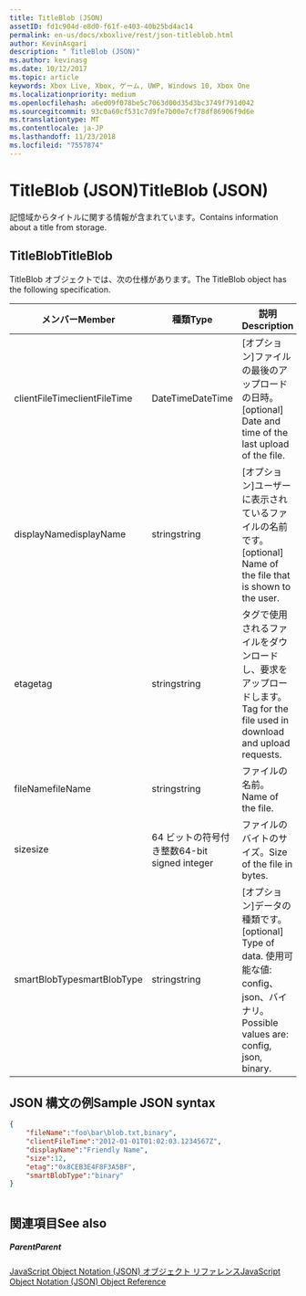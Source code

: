 ```yaml
---
title: TitleBlob (JSON)
assetID: fd1c904d-e8d0-f61f-e403-40b25bd4ac14
permalink: en-us/docs/xboxlive/rest/json-titleblob.html
author: KevinAsgari
description: " TitleBlob (JSON)"
ms.author: kevinasg
ms.date: 10/12/2017
ms.topic: article
keywords: Xbox Live, Xbox, ゲーム, UWP, Windows 10, Xbox One
ms.localizationpriority: medium
ms.openlocfilehash: a6ed09f078be5c7063d00d35d3bc3749f791d042
ms.sourcegitcommit: 93c0a60cf531c7d9fe7b00e7cf78df86906f9d6e
ms.translationtype: MT
ms.contentlocale: ja-JP
ms.lasthandoff: 11/23/2018
ms.locfileid: "7557874"
---
```

# <a name="titleblob-json"></a><span data-ttu-id="53400-104">TitleBlob (JSON)</span><span class="sxs-lookup"><span data-stu-id="53400-104">TitleBlob (JSON)</span></span>
<span data-ttu-id="53400-105">記憶域からタイトルに関する情報が含まれています。</span><span class="sxs-lookup"><span data-stu-id="53400-105">Contains information about a title from storage.</span></span> 
<a id="ID4EP"></a>

 
## <a name="titleblob"></a><span data-ttu-id="53400-106">TitleBlob</span><span class="sxs-lookup"><span data-stu-id="53400-106">TitleBlob</span></span>
 
<span data-ttu-id="53400-107">TitleBlob オブジェクトでは、次の仕様があります。</span><span class="sxs-lookup"><span data-stu-id="53400-107">The TitleBlob object has the following specification.</span></span>
 
| <span data-ttu-id="53400-108">メンバー</span><span class="sxs-lookup"><span data-stu-id="53400-108">Member</span></span>| <span data-ttu-id="53400-109">種類</span><span class="sxs-lookup"><span data-stu-id="53400-109">Type</span></span>| <span data-ttu-id="53400-110">説明</span><span class="sxs-lookup"><span data-stu-id="53400-110">Description</span></span>| 
| --- | --- | --- | 
| <span data-ttu-id="53400-111">clientFileTime</span><span class="sxs-lookup"><span data-stu-id="53400-111">clientFileTime</span></span>| <span data-ttu-id="53400-112">DateTime</span><span class="sxs-lookup"><span data-stu-id="53400-112">DateTime</span></span>| <span data-ttu-id="53400-113">[オプション]ファイルの最後のアップロードの日時。</span><span class="sxs-lookup"><span data-stu-id="53400-113">[optional] Date and time of the last upload of the file.</span></span>| 
| <span data-ttu-id="53400-114">displayName</span><span class="sxs-lookup"><span data-stu-id="53400-114">displayName</span></span>| <span data-ttu-id="53400-115">string</span><span class="sxs-lookup"><span data-stu-id="53400-115">string</span></span>| <span data-ttu-id="53400-116">[オプション]ユーザーに表示されているファイルの名前です。</span><span class="sxs-lookup"><span data-stu-id="53400-116">[optional] Name of the file that is shown to the user.</span></span>| 
| <span data-ttu-id="53400-117">etag</span><span class="sxs-lookup"><span data-stu-id="53400-117">etag</span></span>| <span data-ttu-id="53400-118">string</span><span class="sxs-lookup"><span data-stu-id="53400-118">string</span></span>| <span data-ttu-id="53400-119">タグで使用されるファイルをダウンロードし、要求をアップロードします。</span><span class="sxs-lookup"><span data-stu-id="53400-119">Tag for the file used in download and upload requests.</span></span>| 
| <span data-ttu-id="53400-120">fileName</span><span class="sxs-lookup"><span data-stu-id="53400-120">fileName</span></span>| <span data-ttu-id="53400-121">string</span><span class="sxs-lookup"><span data-stu-id="53400-121">string</span></span>| <span data-ttu-id="53400-122">ファイルの名前。</span><span class="sxs-lookup"><span data-stu-id="53400-122">Name of the file.</span></span>| 
| <span data-ttu-id="53400-123">size</span><span class="sxs-lookup"><span data-stu-id="53400-123">size</span></span>| <span data-ttu-id="53400-124">64 ビットの符号付き整数</span><span class="sxs-lookup"><span data-stu-id="53400-124">64-bit signed integer</span></span>| <span data-ttu-id="53400-125">ファイルのバイトのサイズ。</span><span class="sxs-lookup"><span data-stu-id="53400-125">Size of the file in bytes.</span></span>| 
| <span data-ttu-id="53400-126">smartBlobType</span><span class="sxs-lookup"><span data-stu-id="53400-126">smartBlobType</span></span>| <span data-ttu-id="53400-127">string</span><span class="sxs-lookup"><span data-stu-id="53400-127">string</span></span>| <span data-ttu-id="53400-128">[オプション]データの種類です。</span><span class="sxs-lookup"><span data-stu-id="53400-128">[optional] Type of data.</span></span> <span data-ttu-id="53400-129">使用可能な値: config、json、バイナリ。</span><span class="sxs-lookup"><span data-stu-id="53400-129">Possible values are: config, json, binary.</span></span>| 
  
<a id="ID4E6C"></a>

 
## <a name="sample-json-syntax"></a><span data-ttu-id="53400-130">JSON 構文の例</span><span class="sxs-lookup"><span data-stu-id="53400-130">Sample JSON syntax</span></span>
 

```json
{
    "fileName":"foo\bar\blob.txt,binary",
    "clientFileTime":"2012-01-01T01:02:03.1234567Z",
    "displayName":"Friendly Name",
    "size":12,
    "etag":"0x8CEB3E4F8F3A5BF",
    "smartBlobType":"binary"
}
      
```

  
<a id="ID4EID"></a>

 
## <a name="see-also"></a><span data-ttu-id="53400-131">関連項目</span><span class="sxs-lookup"><span data-stu-id="53400-131">See also</span></span>
 
<a id="ID4EKD"></a>

 
##### <a name="parent"></a><span data-ttu-id="53400-132">Parent</span><span class="sxs-lookup"><span data-stu-id="53400-132">Parent</span></span> 

[<span data-ttu-id="53400-133">JavaScript Object Notation (JSON) オブジェクト リファレンス</span><span class="sxs-lookup"><span data-stu-id="53400-133">JavaScript Object Notation (JSON) Object Reference</span></span>](atoc-xboxlivews-reference-json.md)

   
